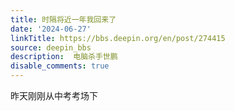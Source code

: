 ```yaml
---
title: 时隔将近一年我回来了
date: '2024-06-27'
linkTitle: https://bbs.deepin.org/en/post/274415
source: deepin_bbs
description:  电脑杀手世鹏 
disable_comments: true
---
```

昨天刚刚从中考考场下
